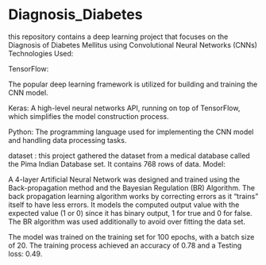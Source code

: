 # Diagnosis_Diabetes
this repository contains a deep learning project that focuses on the Diagnosis of Diabetes Mellitus using Convolutional Neural Networks (CNNs)
Technologies Used:

TensorFlow:

The popular deep learning framework is utilized for building and training the CNN model.

Keras: A high-level neural networks API, running on top of TensorFlow, which simplifies the model construction process.

Python: The programming language used for implementing the CNN model and handling data processing tasks.

dataset :
this project gathered the dataset from a medical database called the Pima Indian Database set. It contains 768 rows of data.
Model:

A 4-layer Artificial Neural Network was designed and trained using the
Back-propagation method and the Bayesian Regulation (BR) Algorithm. The back
propagation learning algorithm works by correcting errors as it “trains” itself to have
less errors. It models the computed output value with the expected value (1 or 0) since
it has binary output, 1 for true and 0 for false. The BR algorithm was used additionally
to avoid over fitting the data set.

The model was trained on the training set for 100 epochs, with a batch size of 20. The training process achieved an accuracy of  0.78 and a Testing loss: 0.49.















